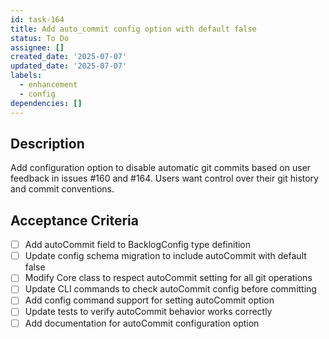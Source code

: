```yaml
---
id: task-164
title: Add auto_commit config option with default false
status: To Do
assignee: []
created_date: '2025-07-07'
updated_date: '2025-07-07'
labels:
  - enhancement
  - config
dependencies: []
---
```


## Description

Add configuration option to disable automatic git commits based on user feedback in issues #160 and #164. Users want control over their git history and commit conventions.

## Acceptance Criteria

- [ ] Add autoCommit field to BacklogConfig type definition
- [ ] Update config schema migration to include autoCommit with default false
- [ ] Modify Core class to respect autoCommit setting for all git operations
- [ ] Update CLI commands to check autoCommit config before committing
- [ ] Add config command support for setting autoCommit option
- [ ] Update tests to verify autoCommit behavior works correctly
- [ ] Add documentation for autoCommit configuration option
